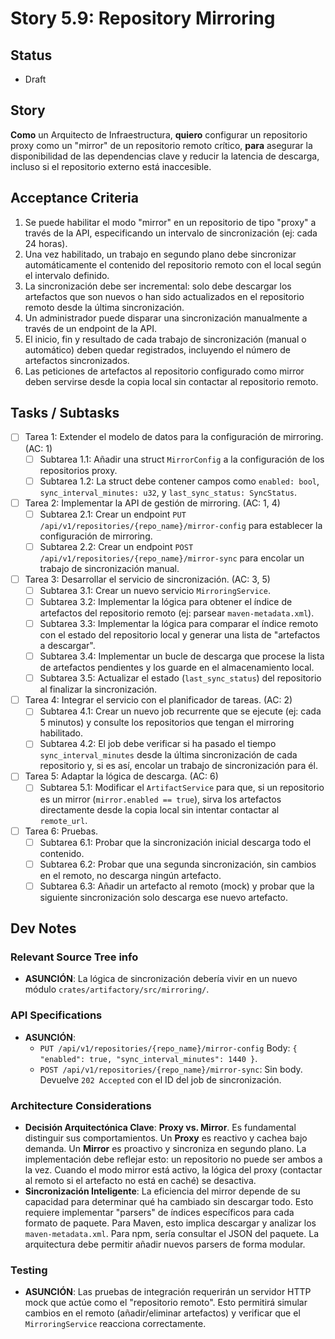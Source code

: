 # Story 5.9: Repository Mirroring

## Status
- Draft

## Story
**Como** un Arquitecto de Infraestructura,
**quiero** configurar un repositorio proxy como un "mirror" de un repositorio remoto crítico,
**para** asegurar la disponibilidad de las dependencias clave y reducir la latencia de descarga, incluso si el repositorio externo está inaccesible.

## Acceptance Criteria
1.  Se puede habilitar el modo "mirror" en un repositorio de tipo "proxy" a través de la API, especificando un intervalo de sincronización (ej: cada 24 horas).
2.  Una vez habilitado, un trabajo en segundo plano debe sincronizar automáticamente el contenido del repositorio remoto con el local según el intervalo definido.
3.  La sincronización debe ser incremental: solo debe descargar los artefactos que son nuevos o han sido actualizados en el repositorio remoto desde la última sincronización.
4.  Un administrador puede disparar una sincronización manualmente a través de un endpoint de la API.
5.  El inicio, fin y resultado de cada trabajo de sincronización (manual o automático) deben quedar registrados, incluyendo el número de artefactos sincronizados.
6.  Las peticiones de artefactos al repositorio configurado como mirror deben servirse desde la copia local sin contactar al repositorio remoto.

## Tasks / Subtasks
- [ ] Tarea 1: Extender el modelo de datos para la configuración de mirroring. (AC: 1)
    - [ ] Subtarea 1.1: Añadir una struct `MirrorConfig` a la configuración de los repositorios proxy.
    - [ ] Subtarea 1.2: La struct debe contener campos como `enabled: bool`, `sync_interval_minutes: u32`, y `last_sync_status: SyncStatus`.
- [ ] Tarea 2: Implementar la API de gestión de mirroring. (AC: 1, 4)
    - [ ] Subtarea 2.1: Crear un endpoint `PUT /api/v1/repositories/{repo_name}/mirror-config` para establecer la configuración de mirroring.
    - [ ] Subtarea 2.2: Crear un endpoint `POST /api/v1/repositories/{repo_name}/mirror-sync` para encolar un trabajo de sincronización manual.
- [ ] Tarea 3: Desarrollar el servicio de sincronización. (AC: 3, 5)
    - [ ] Subtarea 3.1: Crear un nuevo servicio `MirroringService`.
    - [ ] Subtarea 3.2: Implementar la lógica para obtener el índice de artefactos del repositorio remoto (ej: parsear `maven-metadata.xml`).
    - [ ] Subtarea 3.3: Implementar la lógica para comparar el índice remoto con el estado del repositorio local y generar una lista de "artefactos a descargar".
    - [ ] Subtarea 3.4: Implementar un bucle de descarga que procese la lista de artefactos pendientes y los guarde en el almacenamiento local.
    - [ ] Subtarea 3.5: Actualizar el estado (`last_sync_status`) del repositorio al finalizar la sincronización.
- [ ] Tarea 4: Integrar el servicio con el planificador de tareas. (AC: 2)
    - [ ] Subtarea 4.1: Crear un nuevo job recurrente que se ejecute (ej: cada 5 minutos) y consulte los repositorios que tengan el mirroring habilitado.
    - [ ] Subtarea 4.2: El job debe verificar si ha pasado el tiempo `sync_interval_minutes` desde la última sincronización de cada repositorio y, si es así, encolar un trabajo de sincronización para él.
- [ ] Tarea 5: Adaptar la lógica de descarga. (AC: 6)
    - [ ] Subtarea 5.1: Modificar el `ArtifactService` para que, si un repositorio es un mirror (`mirror.enabled == true`), sirva los artefactos directamente desde la copia local sin intentar contactar al `remote_url`.
- [ ] Tarea 6: Pruebas.
    - [ ] Subtarea 6.1: Probar que la sincronización inicial descarga todo el contenido.
    - [ ] Subtarea 6.2: Probar que una segunda sincronización, sin cambios en el remoto, no descarga ningún artefacto.
    - [ ] Subtarea 6.3: Añadir un artefacto al remoto (mock) y probar que la siguiente sincronización solo descarga ese nuevo artefacto.

## Dev Notes

### Relevant Source Tree info
- **ASUNCIÓN**: La lógica de sincronización debería vivir en un nuevo módulo `crates/artifactory/src/mirroring/`.

### API Specifications
- **ASUNCIÓN**:
    - `PUT /api/v1/repositories/{repo_name}/mirror-config` Body: `{ "enabled": true, "sync_interval_minutes": 1440 }`.
    - `POST /api/v1/repositories/{repo_name}/mirror-sync`: Sin body. Devuelve `202 Accepted` con el ID del job de sincronización.

### Architecture Considerations
- **Decisión Arquitectónica Clave**: **Proxy vs. Mirror**. Es fundamental distinguir sus comportamientos. Un **Proxy** es reactivo y cachea bajo demanda. Un **Mirror** es proactivo y sincroniza en segundo plano. La implementación debe reflejar esto: un repositorio no puede ser ambos a la vez. Cuando el modo mirror está activo, la lógica del proxy (contactar al remoto si el artefacto no está en caché) se desactiva.
- **Sincronización Inteligente**: La eficiencia del mirror depende de su capacidad para determinar qué ha cambiado sin descargar todo. Esto requiere implementar "parsers" de índices específicos para cada formato de paquete. Para Maven, esto implica descargar y analizar los `maven-metadata.xml`. Para npm, sería consultar el JSON del paquete. La arquitectura debe permitir añadir nuevos parsers de forma modular.

### Testing
- **ASUNCIÓN**: Las pruebas de integración requerirán un servidor HTTP mock que actúe como el "repositorio remoto". Esto permitirá simular cambios en el remoto (añadir/eliminar artefactos) y verificar que el `MirroringService` reacciona correctamente.